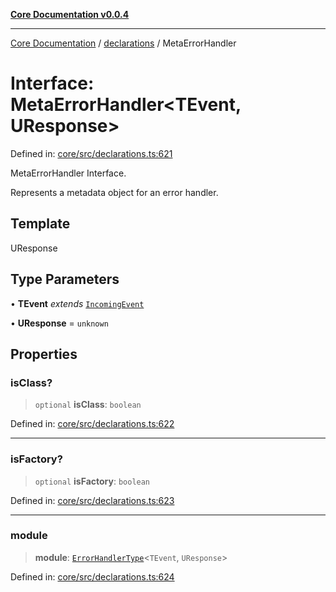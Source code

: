 [**Core Documentation v0.0.4**](../../README.md)

***

[Core Documentation](../../modules.md) / [declarations](../README.md) / MetaErrorHandler

# Interface: MetaErrorHandler\<TEvent, UResponse\>

Defined in: [core/src/declarations.ts:621](https://github.com/stonemjs/core/blob/8c14a336c794eb98d8513b950cb1c2786962eaaf/src/declarations.ts#L621)

MetaErrorHandler Interface.

Represents a metadata object for an error handler.

## Template

UResponse

## Type Parameters

• **TEvent** *extends* [`IncomingEvent`](../../events/IncomingEvent/classes/IncomingEvent.md)

• **UResponse** = `unknown`

## Properties

### isClass?

> `optional` **isClass**: `boolean`

Defined in: [core/src/declarations.ts:622](https://github.com/stonemjs/core/blob/8c14a336c794eb98d8513b950cb1c2786962eaaf/src/declarations.ts#L622)

***

### isFactory?

> `optional` **isFactory**: `boolean`

Defined in: [core/src/declarations.ts:623](https://github.com/stonemjs/core/blob/8c14a336c794eb98d8513b950cb1c2786962eaaf/src/declarations.ts#L623)

***

### module

> **module**: [`ErrorHandlerType`](../type-aliases/ErrorHandlerType.md)\<`TEvent`, `UResponse`\>

Defined in: [core/src/declarations.ts:624](https://github.com/stonemjs/core/blob/8c14a336c794eb98d8513b950cb1c2786962eaaf/src/declarations.ts#L624)

